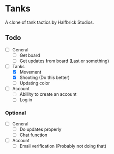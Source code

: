 # Tanks

A clone of tank tactics by Halfbrick Studios.

## Todo

 - [ ] General
   - [ ] Get board
   - [ ] Get updates from board (Last or something)
 - [ ] Tanks
   - [X] Movement
   - [X] Shooting (Do this better)
   - [ ] Updating color
 - [ ] Account
   - [ ] Abillity to create an account
   - [ ] Log in

### Optional

 - [ ] General
   - [ ] Do updates properly
   - [ ] Chat function
 - [ ] Account
   - [ ] Email verification (Probably not doing that)